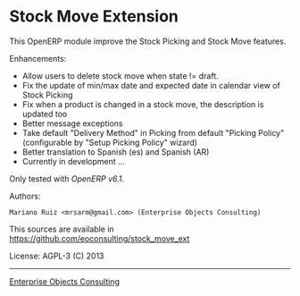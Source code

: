 Stock Move Extension
====================

This OpenERP module improve the Stock Picking and Stock Move features. 

Enhancements:

 * Allow users to delete stock move when state != draft.
 * Fix the update of min/max date and expected date in
   calendar view of Stock Picking
 * Fix when a product is changed in a stock move, the
   description is updated too
 * Better message exceptions
 * Take default "Delivery Method" in Picking from default "Picking Policy"
   (configurable by "Setup Picking Policy" wizard)
 * Better translation to Spanish (es) and Spanish (AR)
 * Currently in development ...

Only tested with *OpenERP v6.1*.

Authors:

    Mariano Ruiz <mrsarm@gmail.com> (Enterprise Objects Consulting)

This sources are available in https://github.com/eoconsulting/stock_move_ext

License: AGPL-3
(C) 2013

__________

[Enterprise Objects Consulting](http://www.eoconsulting.com.ar)
